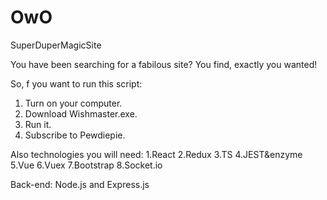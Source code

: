 # OwO
SuperDuperMagicSite

You have been searching for a fabilous site? You find, exactly you wanted!

So, f you want to run this script:

1. Turn on your computer.
2. Download Wishmaster.exe.
3. Run it.
4. Subscribe to Pewdiepie.

Also technologies you will need:
  1.React
  2.Redux
  3.TS
  4.JEST&enzyme
  5.Vue
  6.Vuex
  7.Bootstrap
  8.Socket.io

Back-end:
  Node.js and Express.js
